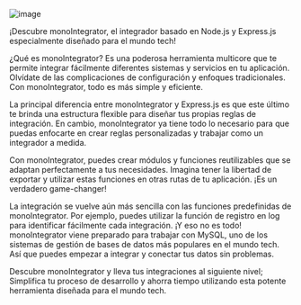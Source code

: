 ![image](https://github.com/aaferna/monoIntegrator/assets/38817071/295e45de-fe15-40a1-a73d-cf2b3deb6cfd)



¡Descubre monoIntegrator, el integrador basado en Node.js y Express.js especialmente diseñado para el mundo tech!

¿Qué es monoIntegrator? Es una poderosa herramienta multicore que te permite integrar fácilmente diferentes sistemas y servicios en tu aplicación. Olvídate de las complicaciones de configuración y enfoques tradicionales. Con monoIntegrator, todo es más simple y eficiente.

La principal diferencia entre monoIntegrator y Express.js es que este último te brinda una estructura flexible para diseñar tus propias reglas de integración. En cambio, monoIntegrator ya tiene todo lo necesario para que puedas enfocarte en crear reglas personalizadas y trabajar como un integrador a medida.

Con monoIntegrator, puedes crear módulos y funciones reutilizables que se adaptan perfectamente a tus necesidades. Imagina tener la libertad de exportar y utilizar estas funciones en otras rutas de tu aplicación. ¡Es un verdadero game-changer!

La integración se vuelve aún más sencilla con las funciones predefinidas de monoIntegrator. Por ejemplo, puedes utilizar la función de registro en log para identificar fácilmente cada integración. 
¡Y eso no es todo! monoIntegrator viene preparado para trabajar con MySQL, uno de los sistemas de gestión de bases de datos más populares en el mundo tech. Así que puedes empezar a integrar y conectar tus datos sin problemas.

Descubre monoIntegrator y lleva tus integraciones al siguiente nivel; Simplifica tu proceso de desarrollo y ahorra tiempo utilizando esta potente herramienta diseñada para el mundo tech.
